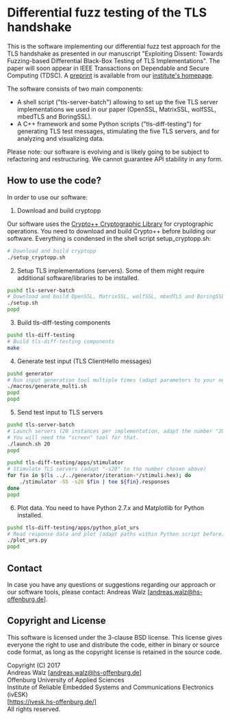 # Differential fuzz testing of the TLS handshake

This is the software implementing our differential fuzz test approach for the
TLS handshake as presented in our manuscript "Exploiting Dissent: Towards 
Fuzzing-based Differential Black-Box Testing of TLS Implementations". The paper
will soon appear in IEEE Transactions on Dependable and Secure Computing (TDSC).
A [preprint](https://ivesk.hs-offenburg.de/fileadmin/Einrichtungen/ivesk/files/preprint_TLS-Diff-Fuzzing_IEEE-TDSC.pdf) is available from our [institute's homepage](https://ivesk.hs-offenburg.de).

The software consists of two main components:
* A shell script ("tls-server-batch") allowing to set up the five TLS server implementations
we used in our paper (OpenSSL, MatrixSSL, wolfSSL, mbedTLS and BoringSSL).
* A C++ framework and some Python scripts ("tls-diff-testing") for generating TLS
test messages, stimulating the five TLS servers, and for analyzing and visualizing 
data.

Please note: our software is evolving and is likely going to be subject to
refactoring and restructuring. We cannot guarantee API stability in any form.


## How to use the code?

In order to use our software:

1. Download and build cryptopp

Our software uses the [Crypto++ Cryptographic Library](https://www.cryptopp.com/) for cryptographic operations. You need to download and build Crypto++ before building our software. Everything is condensed in the shell script setup_cryptopp.sh:

```bash
# Download and build cryptopp
./setup_cryptopp.sh
```

2. Setup TLS implementations (servers). Some of them might require additional software/libraries to be installed.

```bash
pushd tls-server-batch
# Download and build OpenSSL, MatrixSSL, wolfSSL, mbedTLS and BoringSSL
./setup.sh
popd
```

3. Build tls-diff-testing components

```bash
pushd tls-diff-testing
# Build tls-diff-testing components
make
```

4. Generate test input (TLS ClientHello messages)

```bash
pushd generator
# Run input generation tool multiple times (adapt parameters to your needs within shell script)
./macros/generate_multi.sh
popd
popd
```

5. Send test input to TLS servers

```bash
pushd tls-server-batch
# Launch servers (20 instances per implementation, adapt the number "20" to the performance of your machine)
# You will need the "screen" tool for that.
./launch.sh 20
popd

pushd tls-diff-testing/apps/stimulator
# Stimulate TLS servers (adapt "-s20" to the number chosen above)
for fin in $(ls ../../generator/iteration-*/stimuli.hex); do
    ./stimulator -S5 -s20 $fin | tee ${fin}.responses
done
popd
```

6. Plot data. You need to have Python 2.7.x and Matplotlib for Python installed.

```bash
pushd tls-diff-testing/apps/python_plot_urs
# Read response data and plot (adapt paths within Python script before)
./plot_urs.py
popd
```


## Contact

In case you have any questions or suggestions regarding our approach or our software tools, please contact: Andreas Walz [andreas.walz@hs-offenburg.de].


## Copyright and License

This software is licensed under the 3-clause BSD license. This license gives
everyone the right to use and distribute the code, either in binary or source
code format, as long as the copyright license is retained in the source code.

Copyright (C) 2017  
Andreas Walz [andreas.walz@hs-offenburg.de]  
Offenburg University of Applied Sciences  
Institute of Reliable Embedded Systems and Communications Electronics (ivESK)  
[https://ivesk.hs-offenburg.de/]  
All rights reserved.  






    


    


